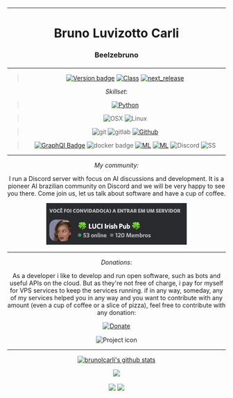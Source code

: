 <table align="center"><tr><td align="center" width="9999">

# Bruno Luvizotto Carli
### Beelzebruno
</td></tr>

</table>    

<div align="center">

> [![Version badge](https://img.shields.io/badge/version-0.3.0-silver.svg)]()
[![Class](https://img.shields.io/badge/class-software_engineer-silver.svg)]()
[![next_release](https://img.shields.io/badge/next_release-04/09-silver.svg)]()


*Skillset*:


>[![Python](https://img.shields.io/badge/main_language-python-green.svg)]()

>![OSX](https://badgen.net/badge/icon/OSX?icon=apple&label&color=black)
![Linux](https://badgen.net/badge/&#9733;/Linux?color=black)

>![git](https://badgen.net/badge/icon/git?icon=git&label&color=orange)
![gitlab](https://badgen.net/badge/icon/gitlab?icon=gitlab&label&color=orange)
[![Github](https://badgen.net/badge/icon/Github?icon=github&label&color=cyan)]()

>[![GraphQl Badge](https://badgen.net/badge/icon/graphql/pink?icon=graphql&label)]()
![docker badge](https://badgen.net/badge/icon/docker?icon=docker&label)
[![ML](https://img.shields.io/badge/AI-Machine_Learning-green.svg)]()
[![ML](https://img.shields.io/badge/AI-NLP-yellow.svg)]()
![Discord](https://badgen.net/badge/icon/discord_bots?icon=discord&label&color=purple)
![SS](https://badgen.net/badge/icon/shellscript?icon=terminal&label&color=black)

<hr />

*My community:*

I run a Discord server with focus on AI discussions and development. It is a pioneer AI brazilian community on Discord and we will be very happy to see you there. Come join us, let us talk about software and have a cup of coffee. 

[![luci discord invite](static/img/luci_dc.png)](https://discord.gg/kmSxzWG)

<hr />

*Donations*:

As a developer i like to develop and run open software, such as bots and useful APIs on the cloud. But as they're not free of charge, i pay for myself for VPS services to keep the services running. 
if in any way, someday, any of my services helped you in any way and you want to contribute with any amount (even a cup of coffee or a slice of pizza), feel free to contribute with any donation:

[![Donate](https://badgen.net/badge/icon/buymeacoffee?icon=buymeacoffee&label)](https://www.paypal.com/cgi-bin/webscr?cmd=_donations&business=PPYA5P239NRML&currency_code=USD&source=url)



<img src="https://images-wixmp-ed30a86b8c4ca887773594c2.wixmp.com/f/f96504f4-de0b-4e1a-9f8a-23cf3113f2c0/dcojb8h-708d3b86-c11c-4a4a-8094-c8113fd52a7e.gif?token=eyJ0eXAiOiJKV1QiLCJhbGciOiJIUzI1NiJ9.eyJzdWIiOiJ1cm46YXBwOiIsImlzcyI6InVybjphcHA6Iiwib2JqIjpbW3sicGF0aCI6IlwvZlwvZjk2NTA0ZjQtZGUwYi00ZTFhLTlmOGEtMjNjZjMxMTNmMmMwXC9kY29qYjhoLTcwOGQzYjg2LWMxMWMtNGE0YS04MDk0LWM4MTEzZmQ1MmE3ZS5naWYifV1dLCJhdWQiOlsidXJuOnNlcnZpY2U6ZmlsZS5kb3dubG9hZCJdfQ.Zjq4QngUjoh0qPyS_FliQW3b7GqTJytUqIqaLw1tHwM" align="center" width="100" alt="Project icon">

<hr />

[![brunolcarli's github stats](https://github-readme-stats.vercel.app/api?username=brunolcarli&theme=tokyonight)](https://github.com/anuraghazra/github-readme-stats)

![](https://github-profile-trophy.vercel.app/?username=brunolcarli&theme=dracula)

![](https://images.youracclaim.com/size/110x110/images/53caf8cc-b5e9-4424-b4a7-7b069fa13db4/Machine_Learning_with_Python.png)
![](https://images.youracclaim.com/size/110x110/images/f4f08b45-aa38-4242-8b05-dcdac6811504/Deep_Learning_Essentials.png)

</div>
